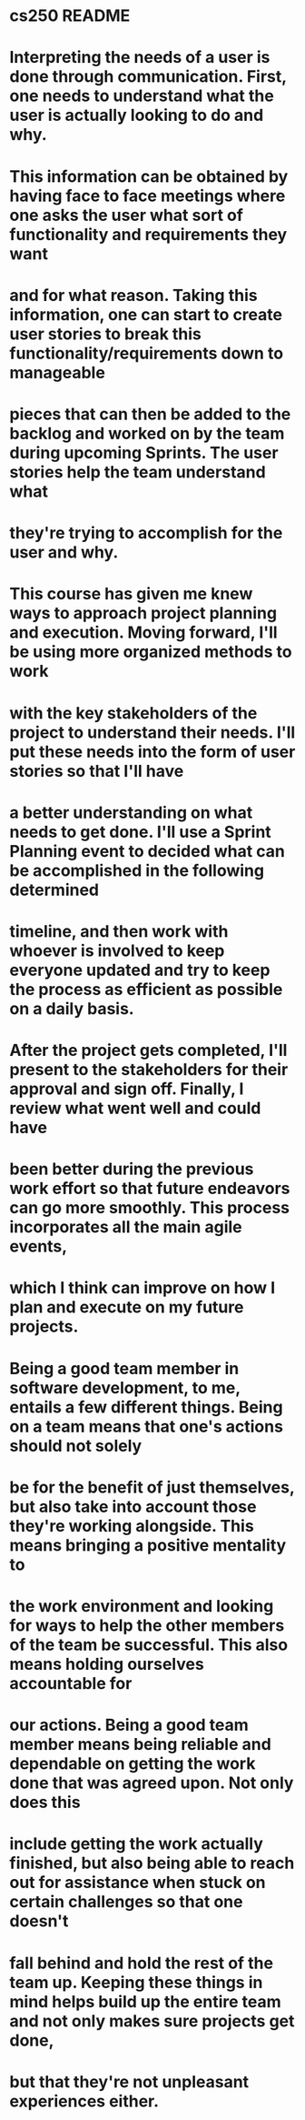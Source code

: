 # cs250 README
#
# Interpreting the needs of a user is done through communication. First, one needs to understand what the user is actually looking to do and why.
# This information can be obtained by having face to face meetings where one asks the user what sort of functionality and requirements they want
# and for what reason. Taking this information, one can start to create user stories to break this functionality/requirements down to manageable
# pieces that can then be added to the backlog and worked on by the team during upcoming Sprints. The user stories help the team understand what 
# they're trying to accomplish for the user and why.
#
# This course has given me knew ways to approach project planning and execution. Moving forward, I'll be using more organized methods to work
# with the key stakeholders of the project to understand their needs. I'll put these needs into the form of user stories so that I'll have
# a better understanding on what needs to get done. I'll use a Sprint Planning event to decided what can be accomplished in the following determined
# timeline, and then work with whoever is involved to keep everyone updated and try to keep the process as efficient as possible on a daily basis.
# After the project gets completed, I'll present to the stakeholders for their approval and sign off. Finally, I review what went well and could have
# been better during the previous work effort so that future endeavors can go more smoothly. This process incorporates all the main agile events,
# which I think can improve on how I plan and execute on my future projects.
#
# Being a good team member in software development, to me, entails a few different things. Being on a team means that one's actions should not solely
# be for the benefit of just themselves, but also take into account those they're working alongside. This means bringing a positive mentality to
# the work environment and looking for ways to help the other members of the team be successful. This also means holding ourselves accountable for 
# our actions. Being a good team member means being reliable and dependable on getting the work done that was agreed upon. Not only does this 
# include getting the work actually finished, but also being able to reach out for assistance when stuck on certain challenges so that one doesn't 
# fall behind and hold the rest of the team up. Keeping these things in mind helps build up the entire team and not only makes sure projects get done,
# but that they're not unpleasant experiences either.
